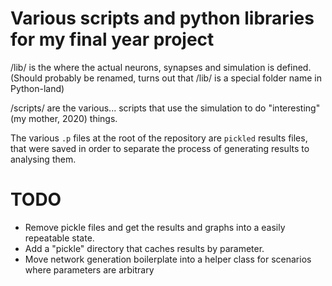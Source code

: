 # Various scripts and python libraries for my final year project

/lib/ is the where the actual neurons, synapses and simulation is defined. (Should probably be renamed, turns out that /lib/ is a special folder name in Python-land)

/scripts/ are the various... scripts that use the simulation to do "interesting" (my mother, 2020) things.

The various `.p` files at the root of the repository are `pickled` results files, that were saved in order to separate the process of generating results to analysing them. 

# TODO
 - Remove pickle files and get the results and graphs into a easily repeatable state.
 - Add a "pickle" directory that caches results by parameter.
 - Move network generation boilerplate into a helper class for scenarios where parameters are arbitrary
 
